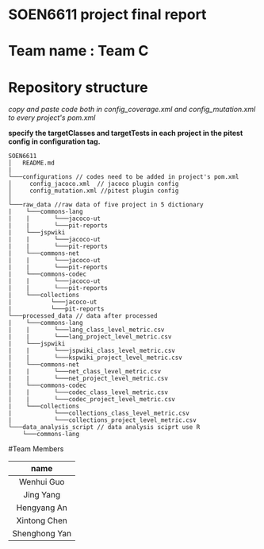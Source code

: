 # SOEN6611 project final report
# Team name : Team C


# Repository structure
*copy and paste code both in config_coverage.xml and config_mutation.xml to every project's pom.xml*

**specify the targetClasses and targetTests in each project in the pitest config in configuration tag.**

```
SOEN6611
│   README.md  
|
└───configurations // codes need to be added in project's pom.xml
│     config_jacoco.xml  // jacoco plugin config
│     config_mutation.xml //pitest plugin config
│   
└───raw_data //raw data of five project in 5 dictionary
|    └───commons-lang
|    |       └───jacoco-ut
|    |       └───pit-reports
|    └───jspwiki
|    |       └───jacoco-ut
|    |       └───pit-reports
|    └───commons-net
|    |       └───jacoco-ut
|    |       └───pit-reports
|    └───commons-codec
|    |       └───jacoco-ut
|    |       └───pit-reports
|    └───collections  
|           └───jacoco-ut
|           └───pit-reports   
└───processed_data // data after processed
|    └───commons-lang
|    |       └───lang_class_level_metric.csv
|    |       └───lang_project_level_metric.csv
|    └───jspwiki
|    |       └───jspwiki_class_level_metric.csv
|    |       └───kspwiki_project_level_metric.csv
|    └───commons-net
|    |       └───net_class_level_metric.csv
|    |       └───net_project_level_metric.csv
|    └───commons-codec
|    |       └───codec_class_level_metric.csv
|    |       └───codec_project_level_metric.csv
|    └───collections  
|            └───collections_class_level_metric.csv
|            └───collections_project_level_metric.csv  
└───data_analysis_script // data analysis sciprt use R
    └───commons-lang              
```

#Team Members

| name |
| :------: |
| Wenhui Guo |
| Jing Yang |
| Hengyang An |
| Xintong Chen |
| Shenghong Yan |